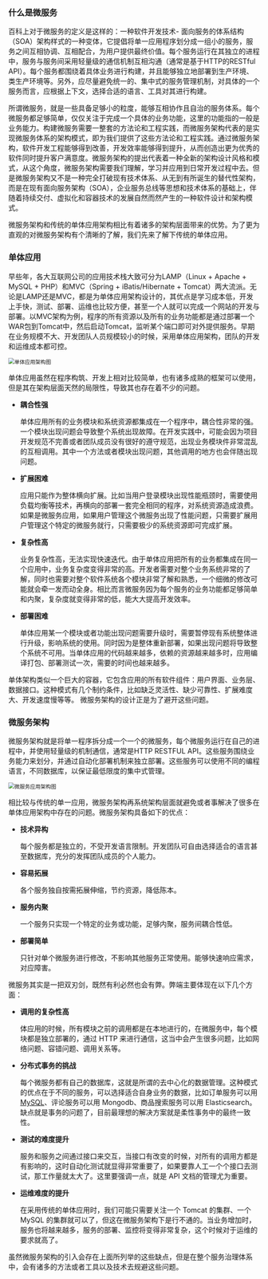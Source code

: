 ### 什么是微服务

百科上对于微服务的定义是这样的：一种软件开发技术- 面向服务的体系结构（SOA）架构样式的一种变体，它提倡将单一应用程序划分成一组小的服务，服务之间互相协调、互相配合，为用户提供最终价值。每个服务运行在其独立的进程中，服务与服务间采用轻量级的通信机制互相沟通（通常是基于HTTP的RESTful API）。每个服务都围绕着具体业务进行构建，并且能够独立地部署到生产环境、类生产环境等。另外，应尽量避免统一的、集中式的服务管理机制，对具体的一个服务而言，应根据上下文，选择合适的语言、工具对其进行构建。

所谓微服务，就是一些具备足够小的粒度，能够互相协作且自治的服务体系。每个微服务都足够简单，仅仅关注于完成一个具体的业务功能，这里的功能指的一般是业务能力。构建微服务需要一整套的方法论和工程实践，而微服务架构代表的是实现微服务体系的架构模式，即为我们提供了这些方法论和工程实践。通过微服务架构，软件开发工程能够得到改善，开发效率能够得到提升，从而创造出更为优秀的软件同时提升客户满意度。微服务架构的提出代表着一种全新的架构设计风格和模式，从这个角度，微服务架构需要我们理解，学习并应用到日常开发过程中去。但是微服务架构又不是一种完全打破现有技术体系、从无到有所诞生的替代性架构，而是在现有面向服务架构（SOA），企业服务总线等思想和技术体系的基础上，伴随着持续交付、虚拟化和容器技术的发展自然而然产生的一种软件设计和架构模式。

微服务架构和传统的单体应用架构相比有着诸多的架构层面带来的优势。为了更为直观的对微服务架构有个清晰的了解，我们先来了解下传统的单体应用。

### 单体应用

早些年，各大互联网公司的应用技术栈大致可分为LAMP（Linux + Apache + MySQL + PHP）和MVC（Spring + iBatis/Hibernate + Tomcat）两大流派。无论是LAMP还是MVC，都是为单体应用架构设计的，其优点是学习成本低，开发上手快，测试、部署、运维也比较方便，甚至一个人就可以完成一个网站的开发与部署。以MVC架构为例，程序的所有资源以及所有的业务功能都是通过部署一个WAR包到Tomcat中，然后启动Tomcat，监听某个端口即可对外提供服务。早期在业务规模不大、开发团队人员规模较小的时候，采用单体应用架构，团队的开发和运维成本都可控。 



<img src="D:\documents\技术文档\md\MicroServices\KnowHow\01 微服务基础\images\单体应用架构图.png" alt="单体应用架构图" style="zoom:75%;" />

单体应用虽然在程序构筑、开发上相对比较简单，也有诸多成熟的框架可以使用，但是其在架构层面天然的局限性，导致其也存在着不少的问题。

- **耦合性强**

  单体应用所有的业务模块和系统资源都集成在一个程序中，耦合性非常的强。一个模块出现问题会导致整个系统出现故障。在开发实践中，可能会因为项目开发规范不完善或者团队成员没有很好的遵守规范，出现业务模块件非常混乱的互相调用。其中一个方法或者模块出现问题，其他调用的地方也会伴随出现问题。

- **扩展困难**

  应用只能作为整体横向扩展。比如当用户登录模块出现性能瓶颈时，需要使用负载均衡等技术，再横向的部署一套完全相同的程序，对系统资源造成浪费。如果是微服务应用，如果用户管理这个微服务出现了性能问题，只需要扩展用户管理这个特定的微服务就行，只需要极少的系统资源即可完成扩展。

- **复杂性高**

  业务复杂性高，无法实现快速迭代。由于单体应用把所有的业务都集成在同一个应用中，业务复杂度变得非常的高。开发者需要对整个业务系统非常的了解，同时也需要对整个软件系统各个模块非常了解和熟悉，一个细微的修改可能就会牵一发而动全身。相比而言微服务因为每个服务的业务功能都足够简单和内聚，复杂度就变得非常的低，能大大提高开发效率。

- **部署困难**

  单体应用某一个模块或者功能出现问题需要升级时，需要暂停现有系统整体进行升级，影响系统的使用。同时因为是整体重新部署，如果出现问题将导致整个系统不可用。当单体应用的代码越来越多，依赖的资源越来越多时，应用编译打包、部署测试一次，需要的时间也越来越多。

单体架构类似一个巨大的容器，它包含应用的所有软件组件：用户界面、业务层、数据接口。这种模式有几个制约条件，比如缺乏灵活性、缺少可靠性、扩展难度大、开发速度慢等等。 微服务架构的设计正是为了避开这些问题。

### 微服务架构

微服务架构就是将单一程序拆分成一个一个的微服务，每个微服务运行在自己的进程中，并使用轻量级的机制通信，通常是HTTP RESTFUL API。这些服务围绕业务能力来划分，并通过自动化部署机制来独立部署。这些服务可以使用不同的编程语言，不同数据库，以保证最低限度的集中式管理。

<img src="D:\documents\技术文档\md\MicroServices\KnowHow\01 微服务基础\images\微服务应用架构图.png" alt="微服务应用架构图" style="zoom:75%;" />

相比较与传统的单一应用，微服务架构再系统架构层面就避免或者事解决了很多在单体应用架构中存在的问题。微服务架构具备如下的优点：

- **技术异构**

  每个服务都是独立的，不受开发语言限制。开发团队可自由选择适合的语言甚至数据库，充分的发挥团队成员的个人能力。

- **容易拓展**

  各个服务独自按需拓展伸缩，节约资源，降低陈本。

- **服务内聚**

  一个服务只实现一个特定的业务或功能，足够内聚，服务间耦合性低。

- **部署简单**

  只针对单个微服务进行修改，不影响其他服务正常使用。能够快速响应需求，对应障害。
  

微服务其实是一把双刃剑，既然有利必然也会有弊。弊端主要体现在以下几个方面：

- **调用的复杂性高**

  体应用的时候，所有模块之前的调用都是在本地进行的，在微服务中，每个模块都是独立部署的，通过 HTTP 来进行通信，这当中会产生很多问题，比如网络问题、容错问题、调用关系等。

- **分布式事务的挑战**

  每个微服务都有自己的数据库，这就是所谓的去中心化的数据管理。这种模式的优点在于不同的服务，可以选择适合自身业务的数据，比如订单服务可以用 [MySQL](http://c.biancheng.net/mysql/)、评论服务可以用 Mongodb、商品搜索服务可以用 Elasticsearch。缺点就是事务的问题了，目前最理想的解决方案就是柔性事务中的最终一致性。

- **测试的难度提升**

  服务和服务之间通过接口来交互，当接口有改变的时候，对所有的调用方都是有影响的，这时自动化测试就显得非常重要了，如果要靠人工一个个接口去测试，那工作量就太大了。这里要强调一点，就是 API 文档的管理尤为重要。

- **运维难度的提升**

  在采用传统的单体应用时，我们可能只需要关注一个 Tomcat 的集群、一个 MySQL 的集群就可以了，但这在微服务架构下是行不通的。当业务增加时，服务也将越来越多，服务的部署、监控将变得非常复杂，这个时候对于运维的要求就高了。

虽然微服务架构的引入会存在上面所列举的这些缺点，但是在整个服务治理体系中，会有诸多的方法或者工具以及技术去规避这些问题。



  

  



